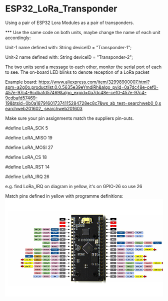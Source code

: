 # ESP32_LoRa_Transponder
Using a pair of ESP32 Lora Modules as a pair of transponders.

*** Use the same code on both units, maybe change the name of each unit accordingly:

Unit-1 name defined with: String deviceID = "Transponder-1";

Unit-2 name defined with: String deviceID = "Transponder-2";

The two units send a message to each other, monitor the serial port of each to see. The on-board LED blinks to denote reception of a LoRa packet

Example board: https://www.aliexpress.com/item/32998900007.html?spm=a2g0o.productlist.0.0.5635e39eYmdiRh&algo_pvid=0a7dc48e-cef0-457e-97c4-9cdbafd57469&algo_expid=0a7dc48e-cef0-457e-97c4-9cdbafd57469-19&btsid=0b0a187916017374115284728ec8c7&ws_ab_test=searchweb0_0,searchweb201602_,searchweb201603

Make sure your pin assignments match the suppliers pin-outs.

#define LoRA_SCK   5

#define LoRA_MISO 19

#define LoRA_MOSI 27

#define LoRA_CS   18

#define LoRA_RST  14

#define LoRA_IRQ  26

e.g. find LoRa_IRQ on diagram in yellow, it's on GPIO-26 so use 26

Match pins defined in yellow with programme definitions:
![alt_text, width="200"](/ESP32_LORA.jpg)
